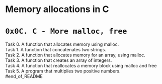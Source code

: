 # Memory allocations in C
# `0x0C. C - More malloc, free`
Task 0. A function that allocates memory using malloc.\
Task 1. A function that concatenates two strings.\
Task 2. A function that allocates memory for an array, using malloc.\
Task 3. A function that creates an array of integers.\
Task 4. A function that reallocates a memory block using malloc and free\
Task 5. A program that multiplies two positive numbers.\
#end_of_README
